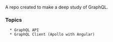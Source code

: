 A repo created to make a deep study of GraphQL.

### Topics

      * GraphQL API
      * GraphQL Client (Apollo with Angular)
